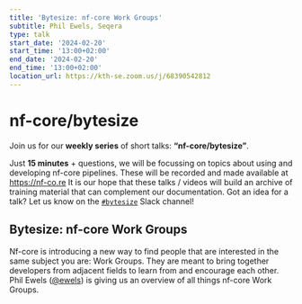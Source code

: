 ```yaml
---
title: 'Bytesize: nf-core Work Groups'
subtitle: Phil Ewels, Seqera
type: talk
start_date: '2024-02-20'
start_time: '13:00+02:00'
end_date: '2024-02-20'
end_time: '13:00+02:00'
location_url: https://kth-se.zoom.us/j/68390542812
---
```


# nf-core/bytesize

Join us for our **weekly series** of short talks: **“nf-core/bytesize”**.

Just **15 minutes** + questions, we will be focussing on topics about using and developing nf-core pipelines.
These will be recorded and made available at <https://nf-co.re>
It is our hope that these talks / videos will build an archive of training material that can complement our documentation. Got an idea for a talk? Let us know on the [`#bytesize`](https://nfcore.slack.com/channels/bytesize) Slack channel!

## Bytesize: nf-core Work Groups

Nf-core is introducing a new way to find people that are interested in the same subject you are: Work Groups. They are meant to bring together developers from adjacent fields to learn from and encourage each other. Phil Ewels ([@ewels](https://github.com/ewels)) is giving us an overview of all things nf-core Work Groups.
